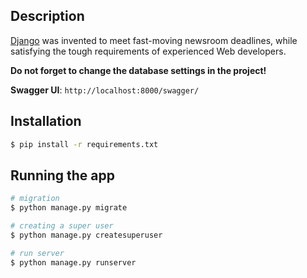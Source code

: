 ## Description

[Django](https://www.djangoproject.com/start/overview/) was invented to meet fast-moving newsroom deadlines, while satisfying the tough requirements of experienced Web developers.

<b>Do not forget to change the database settings in the project!</b>

<b>Swagger UI</b>: `http://localhost:8000/swagger/`

## Installation

```bash
$ pip install -r requirements.txt
```

## Running the app

```bash
# migration
$ python manage.py migrate

# creating a super user
$ python manage.py createsuperuser

# run server
$ python manage.py runserver
```